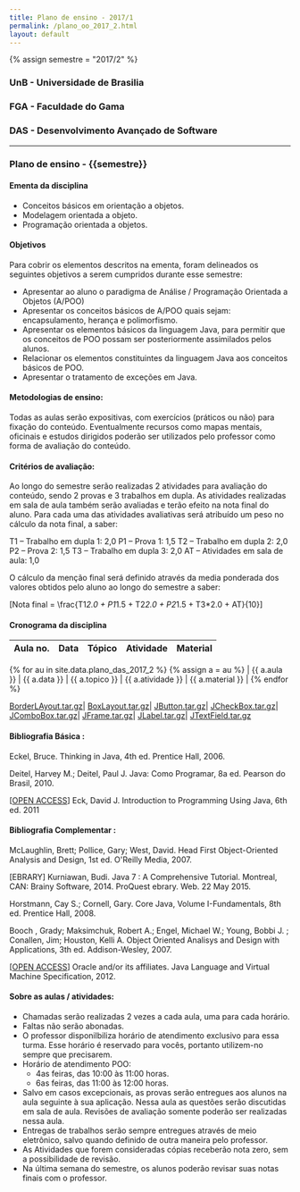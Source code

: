 ```yaml
---
title: Plano de ensino - 2017/1
permalink: /plano_oo_2017_2.html
layout: default 
---
```



{% assign semestre = "2017/2" %}
### UnB - Universidade de Brasilia
### FGA - Faculdade do Gama
### DAS - Desenvolvimento Avançado de Software
------
### Plano de ensino - {{semestre}} 


#### Ementa da disciplina
* Conceitos básicos em orientação a objetos.
* Modelagem orientada a objeto.
* Programação orientada a objetos.

#### Objetivos
Para cobrir os elementos descritos na ementa, foram delineados os seguintes objetivos a serem cumpridos durante esse semestre:
* Apresentar ao aluno o paradigma de Análise / Programação Orientada a Objetos (A/POO)
* Apresentar os conceitos básicos de A/POO quais sejam: encapsulamento, herança e polimorfismo.
* Apresentar os elementos básicos da linguagem Java, para permitir que os conceitos de POO possam ser posteriormente assimilados pelos alunos.
* Relacionar os elementos constituintes da linguagem Java aos conceitos básicos de POO.
* Apresentar o tratamento de exceções em Java.

#### Metodologias de ensino: 

Todas as aulas serão expositivas, com exercícios (práticos ou não) para fixação do conteúdo. Eventualmente recursos como mapas mentais, oficinais e estudos dirigidos poderão ser utilizados pelo professor como forma de avaliação do conteúdo.

#### Critérios de avaliação:

Ao longo do semestre serão realizadas 2 atividades para avaliação do conteúdo, sendo 2 provas e 3 trabalhos em dupla. As atividades realizadas em sala de aula também serão avaliadas e terão efeito na nota final do aluno. Para cada uma das atividades avaliativas será atribuído um peso no cálculo da nota final, a saber:

T1 – Trabalho em dupla 1: 2,0
P1 – Prova 1: 1,5
T2 – Trabalho em dupla 2: 2,0
P2 – Prova 2: 1,5
T3 – Trabalho em dupla 3: 2,0
AT – Atividades em sala de aula: 1,0

O cálculo da menção final será definido através da media ponderada dos valores obtidos pelo aluno ao longo do semestre a saber: 

\[Nota final = \frac{T1*2.0 + P1*1.5 + T2*2.0 + P2*1.5 + T3*2.0 + AT}{10}\]

#### Cronograma da disciplina
| Aula no. | Data | Tópico |  Atividade | Material |
|:---------|:-----|:-------|:-----------|:---------|
{% for au in site.data.plano_das_2017_2 %}
{% assign a = au %}
| {{ a.aula }} | {{ a.data }} | {{ a.topico }} | {{ a.atividade }} | {{ a.material }} |
{% endfor %}

[BorderLAyout.tar.gz][BorderLAyout.tar.gz]|
[BoxLayout.tar.gz][BoxLayout.tar.gz]|
[JButton.tar.gz][JButton.tar.gz]|
[JCheckBox.tar.gz][JCheckBox.tar.gz]|
[JComboBox.tar.gz][JComboBox.tar.gz]|
[JFrame.tar.gz][JFrame.tar.gz]|
[JLabel.tar.gz][JLabel.tar.gz]|
[JTextField.tar.gz][JTextField.tar.gz]
#### Bibliografia Básica : 

Eckel, Bruce. Thinking in Java, 4th ed. Prentice Hall, 2006.

Deitel, Harvey M.; Deitel, Paul J. Java: Como Programar, 8a ed. Pearson do Brasil, 2010.

\[[OPEN ACCESS][eckDavid]\] Eck, David J. Introduction to Programming Using Java, 6th ed. 2011



#### Bibliografia Complementar :

McLaughlin, Brett; Pollice, Gary; West, David. Head First Object-Oriented Analysis and Design, 1st ed. O'Reilly Media, 2007.

[EBRARY] Kurniawan, Budi. Java 7 : A Comprehensive Tutorial. Montreal, CAN: Brainy Software, 2014. ProQuest ebrary. Web. 22 May 2015.

Horstmann, Cay S.; Cornell, Gary. Core Java, Volume I-Fundamentals, 8th ed. Prentice Hall, 2008.

Booch , Grady; Maksimchuk, Robert A.; Engel, Michael W.; Young, Bobbi J. ; Conallen, Jim; Houston, Kelli A. Object Oriented Analisys and Design with Applications, 3th ed. Addison-Wesley, 2007.

\[[OPEN ACCESS][oracle]\] Oracle and/or its affiliates. Java Language and Virtual Machine Specification, 2012.



#### Sobre as aulas / atividades:

* Chamadas serão realizadas 2 vezes a cada aula, uma para cada horário. 
* Faltas não serão abonadas. 
* O professor disponilbiliza horário de atendimento exclusivo para essa turma. Esse horário é reservado para vocês, portanto utilizem-no sempre que precisarem. 
* Horário de atendimento POO:
  - 4as feiras, das 10:00 às 11:00 horas. 
  - 6as feiras, das 11:00 às 12:00 horas.
* Salvo em casos excepcionais, as provas serão entregues aos alunos na aula seguinte à sua aplicação. Nessa aula as questões serão discutidas em sala de aula. Revisões de avaliação somente poderão ser realizadas nessa aula. 
* Entregas de trabalhos serão sempre entregues através de meio eletrônico, salvo quando definido de outra maneira pelo professor. 
* As Atividades que forem consideradas cópias receberão nota zero, sem a possibilidade de revisão. 
* Na última semana do semestre, os alunos poderão revisar suas notas finais com o professor.





[eckDavid]: http://math.hws.edu/javanotes/
[oracle]: http://docs.oracle.com/javase/specs/

[notas]: notas.md
[Atividade 1]: atividade1.md
[Atividade 2]: /exercicio2/atividade2.md
[Atividade 3]: /exercicio3/atividade3.md
[sl7]: /lectures/oo/Aula7.pdf
[codeLec7]: /lectures/oo/aula7/aula7.tar.gz
[sl8]: https://docs.google.com/presentation/d/17OrSiEvlAuT6vnaU9SOnj2C5ppnjhGuBafyg4WGdGBM/edit?usp=sharing
[list1]: list1.tar.gz
[list2]: list2.tar.gz
[list3]: list3.tar.gz
[JLabel]: exemploJButton.tar.gz
[JTextField]: exemploJLabel.tar.gz
[JButton]: exemploJTextField.tar.gz
[slidesExcecoes]: https://docs.google.com/presentation/d/1SvxRwiBouUP0-yD14-cMv-qQzig3QKUNlpJQC8QQhXE/edit?usp=sharing
[codigoExcecoes]: /lectures/oo/exemplosExcecoes.tar.gz
[excecoes2]: lectures/oo/Excecoes2.tar.gz
[conceitosOO]: https://docs.google.com/presentation/d/1kuqmt4v7mU4oolXbVYufaiYbPUUqQWoBoMQFwqo0pSg/edit?usp=sharing



[BorderLAyout.tar.gz]:/lectures/oo/BorderLAyout.tar.gz
[BoxLayout.tar.gz]:/lectures/oo/BoxLayout.tar.gz
[JButton.tar.gz]:/lectures/oo/JButton.tar.gz
[JCheckBox.tar.gz]:/lectures/oo/JCheckBox.tar.gz
[JComboBox.tar.gz]:/lectures/oo/JComboBox.tar.gz
[JFrame.tar.gz]:/lectures/oo/JFrame.tar.gz
[JLabel.tar.gz]:/lectures/oo/JLabel.tar.gz
[JTextField.tar.gz]:/lectures/oo/JTextField.tar.gz
[Trabalho Final]:/lectures/oo/trabalhoFinal/trabalhoFinal.pdf
